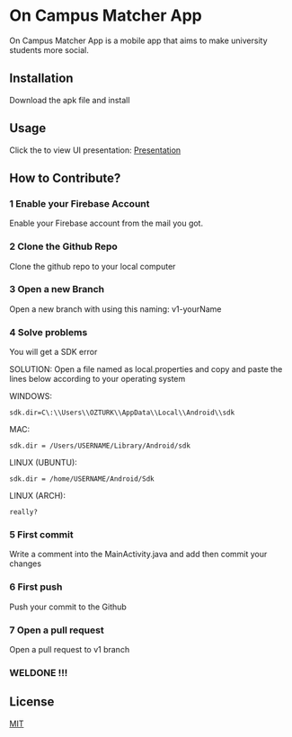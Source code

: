 # On Campus Matcher App

On Campus Matcher App is a mobile app that aims to make university students more social.

## Installation

Download the apk file and install

## Usage

Click the to view UI presentation: [Presentation](bit.ly/ocmpresentation)


## How to Contribute?
### 1 Enable your Firebase Account
Enable your Firebase account from the mail you got.

### 2 Clone the Github Repo
Clone the github repo to your local computer

### 3 Open a new Branch
Open a new branch with using this naming: v1-yourName

### 4 Solve problems
You will get a SDK error

SOLUTION:
Open a file named as local.properties and copy and paste the lines below according to your operating system

WINDOWS:

```
sdk.dir=C\:\\Users\\OZTURK\\AppData\\Local\\Android\\sdk
```

MAC:
```
sdk.dir = /Users/USERNAME/Library/Android/sdk
```

LINUX (UBUNTU):
```
sdk.dir = /home/USERNAME/Android/Sdk
```

LINUX (ARCH):
```
really?
```

### 5 First commit
Write a comment into the MainActivity.java and add then commit your changes 

### 6 First push
Push your commit to the Github

### 7 Open a pull request
Open a pull request to v1 branch

### WELDONE !!!

## License
[MIT](https://choosealicense.com/licenses/mit/)
